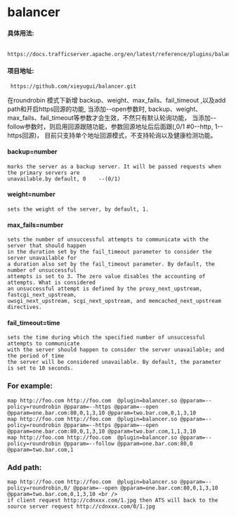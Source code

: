 # balancer
#### 具体用法: 
     https://docs.trafficserver.apache.org/en/latest/reference/plugins/balancer.en.html 
#### 项目地址: 
     https://github.com/xieyugui/balancer.git

在roundrobin 模式下新增 backup、weight、max_fails、fail_timeout ,以及add path和开启https回源的功能, 
  当添加--open参数时, backup、weight、max_fails、fail_timeout等参数才会生效，不然只有默认轮询功能，
  当添加--follow参数时，则启用回源跟随功能，参数回源地址后后面跟(,0/1 #0--http, 1--https回源)，
  	目前只支持单个地址回源模式，不支持轮询以及健康检测功能。

#### backup=number
    marks the server as a backup server. It will be passed requests when the primary servers are 
    unavailable.by default, 0    --(0/1)

#### weight=number
    sets the weight of the server, by default, 1.

#### max_fails=number
    sets the number of unsuccessful attempts to communicate with the server that should happen 
    in the duration set by the fail_timeout parameter to consider the server unavailable for 
    a duration also set by the fail_timeout parameter. By default, the number of unsuccessful
    attempts is set to 3. The zero value disables the accounting of attempts. What is considered
    an unsuccessful attempt is defined by the proxy_next_upstream, fastcgi_next_upstream, 
    uwsgi_next_upstream, scgi_next_upstream, and memcached_next_upstream directives.

#### fail_timeout=time
    sets the time during which the specified number of unsuccessful attempts to communicate 
    with the server should happen to consider the server unavailable; and the period of time 
    the server will be considered unavailable. By default, the parameter is set to 10 seconds.
    
    
### For example:
    map http://foo.com http://foo.com  @plugin=balancer.so @pparam=--policy=roundrobin @pparam=--https @pparam=--open @pparam=one.bar.com:80,0,1,3,10 @pparam=two.bar.com,0,1,3,10
    map http://foo.com http://foo.com  @plugin=balancer.so @pparam=--policy=roundrobin @pparam=--https @pparam=--open @pparam=one.bar.com:80,0,1,3,10 @pparam=two.bar.com,1,1,3,10
    map http://foo.com http://foo.com  @plugin=balancer.so @pparam=--policy=roundrobin @pparam=--follow @pparam=one.bar.com:80,0 @pparam=two.bar.com,1
 
### Add path:
    map http://foo.com http://foo.com  @plugin=balancer.so @pparam=--policy=roundrobin,0/ @pparam=--open @pparam=one.bar.com:80,0,1,3,10 @pparam=two.bar.com,0,1,3,10 <br />
    if client request http://cdnxxx.com/1.jpg then ATS will back to the source server request http://cdnxxx.com/0/1.jpg

